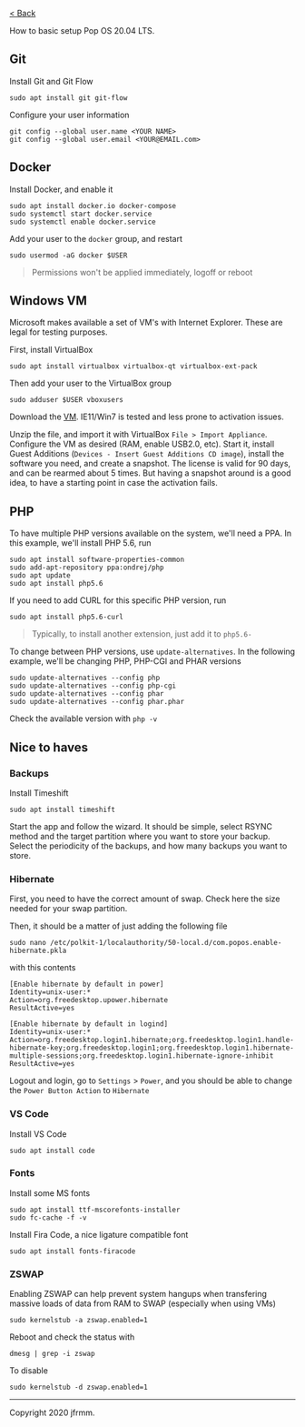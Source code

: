 [< Back](./README.md)

How to basic setup Pop OS 20.04 LTS.

## Git

Install Git and Git Flow

```
sudo apt install git git-flow
```

Configure your user information

```
git config --global user.name <YOUR NAME>
git config --global user.email <YOUR@EMAIL.com>
```

## Docker

Install Docker, and enable it

```
sudo apt install docker.io docker-compose
sudo systemctl start docker.service
sudo systemctl enable docker.service
```

Add your user to the `docker` group, and restart

```
sudo usermod -aG docker $USER
```

> Permissions won't be applied immediately, logoff or reboot

## Windows VM

Microsoft makes available a set of VM's with Internet Explorer. These are legal for testing purposes.

First, install VirtualBox

```
sudo apt install virtualbox virtualbox-qt virtualbox-ext-pack
```

Then add your user to the VirtualBox group

```
sudo adduser $USER vboxusers
```

Download the [VM](https://developer.microsoft.com/en-us/microsoft-edge/tools/vms/). IE11/Win7 is tested and less prone to activation issues.

Unzip the file, and import it with VirtualBox `File > Import Appliance`. Configure the VM as desired (RAM, enable USB2.0, etc). Start it, install Guest Additions (`Devices - Insert Guest Additions CD image`), install the software you need, and create a snapshot. The license is valid for 90 days, and can be rearmed about 5 times. But having a snapshot around is a good idea, to have a starting point in case the activation fails.

## PHP

To have multiple PHP versions available on the system, we'll need a PPA. In this example, we'll install PHP 5.6, run

```
sudo apt install software-properties-common
sudo add-apt-repository ppa:ondrej/php
sudo apt update
sudo apt install php5.6
```

If you need to add CURL for this specific PHP version, run

```
sudo apt install php5.6-curl
```

> Typically, to install another extension, just add it to `php5.6-`

To change between PHP versions, use `update-alternatives`. In the following example, we'll be changing PHP, PHP-CGI and PHAR versions

```
sudo update-alternatives --config php
sudo update-alternatives --config php-cgi
sudo update-alternatives --config phar
sudo update-alternatives --config phar.phar
```

Check the available version with `php -v`

## Nice to haves

### Backups

Install Timeshift

```
sudo apt install timeshift
```

Start the app and follow the wizard. It should be simple, select RSYNC method and the target partition where you want to store your backup. Select the periodicity of the backups, and how many backups you want to store.

### Hibernate

First, you need to have the correct amount of swap. Check here the size needed for your swap partition.

Then, it should be a matter of just adding the following file

```
sudo nano /etc/polkit-1/localauthority/50-local.d/com.popos.enable-hibernate.pkla
```

with this contents

```
[Enable hibernate by default in power]
Identity=unix-user:*
Action=org.freedesktop.upower.hibernate
ResultActive=yes

[Enable hibernate by default in logind]
Identity=unix-user:*
Action=org.freedesktop.login1.hibernate;org.freedesktop.login1.handle-hibernate-key;org.freedesktop.login1;org.freedesktop.login1.hibernate-multiple-sessions;org.freedesktop.login1.hibernate-ignore-inhibit
ResultActive=yes
```

Logout and login, go to `Settings` > `Power`, and you should be able to change the `Power Button Action` to `Hibernate`

### VS Code

Install VS Code

```
sudo apt install code
```

### Fonts

Install some MS fonts

```
sudo apt install ttf-mscorefonts-installer
sudo fc-cache -f -v
```

Install Fira Code, a nice ligature compatible font

```
sudo apt install fonts-firacode
```

### ZSWAP

Enabling ZSWAP can help prevent system hangups when transfering massive loads of data from RAM to SWAP (especially when using VMs)

```
sudo kernelstub -a zswap.enabled=1
```

Reboot and check the status with

```
dmesg | grep -i zswap
```

To disable

```
sudo kernelstub -d zswap.enabled=1
```

---

Copyright 2020 jfrmm.
